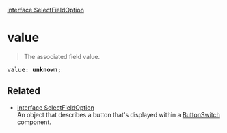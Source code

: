 [interface SelectFieldOption](SelectFieldOption.md)

# value

> The associated field value.

<pre class="docgen_signature">value: <b>unknown</b>;</pre>

## Related

- [<!--{ref:interface}-->interface SelectFieldOption](SelectFieldOption.md) \
    An object that describes a button that's displayed within a [ButtonSwitch](ButtonSwitch.md) component.
